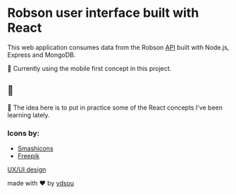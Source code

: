 # Robson user interface built with React

This web application consumes data from the Robson [API](https://github.com/vdsou/robsonbot) built with Node.js, Express and MongoDB.

📲️ Currently using the mobile first concept in this project.

## 🤖️

📑️ The idea here is to put in practice some of the React concepts I've been learning lately.

### Icons by:
- [Smashicons](https://www.flaticon.com/br/autores/smashicons)
- [Freepik](https://www.freepik.com)

[UX/UI design](https://www.figma.com/file/rDhbo8PQ0HXoeEkZ7Wnl0V/ROBSONBOT?node-id=0%3A1)

made with ❤️ by [vdsou](https://github.com/vdsou/)